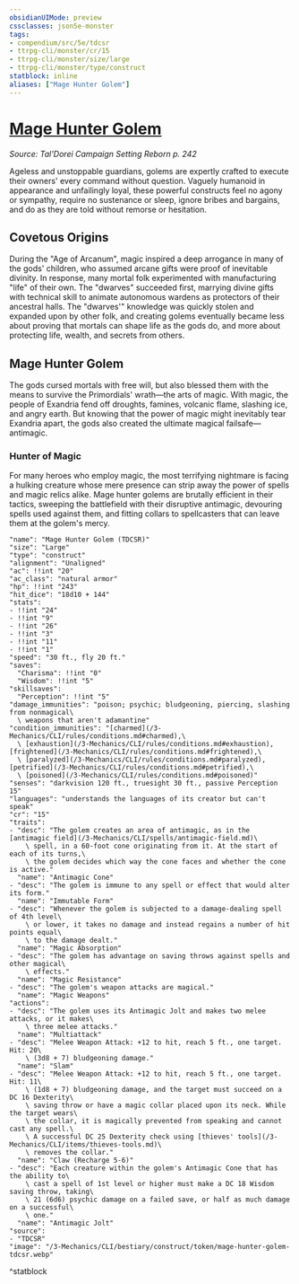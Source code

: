 ```yaml
---
obsidianUIMode: preview
cssclasses: json5e-monster
tags:
- compendium/src/5e/tdcsr
- ttrpg-cli/monster/cr/15
- ttrpg-cli/monster/size/large
- ttrpg-cli/monster/type/construct
statblock: inline
aliases: ["Mage Hunter Golem"]
---
```

# [Mage Hunter Golem](3-Mechanics\CLI\bestiary\construct/mage-hunter-golem-tdcsr.md)
*Source: Tal'Dorei Campaign Setting Reborn p. 242*  

Ageless and unstoppable guardians, golems are expertly crafted to execute their owners' every command without question. Vaguely humanoid in appearance and unfailingly loyal, these powerful constructs feel no agony or sympathy, require no sustenance or sleep, ignore bribes and bargains, and do as they are told without remorse or hesitation.

## Covetous Origins

During the "Age of Arcanum", magic inspired a deep arrogance in many of the gods' children, who assumed arcane gifts were proof of inevitable divinity. In response, many mortal folk experimented with manufacturing "life" of their own. The "dwarves" succeeded first, marrying divine gifts with technical skill to animate autonomous wardens as protectors of their ancestral halls. The "dwarves'" knowledge was quickly stolen and expanded upon by other folk, and creating golems eventually became less about proving that mortals can shape life as the gods do, and more about protecting life, wealth, and secrets from others.

## Mage Hunter Golem

The gods cursed mortals with free will, but also blessed them with the means to survive the Primordials' wrath—the arts of magic. With magic, the people of Exandria fend off droughts, famines, volcanic flame, slashing ice, and angry earth. But knowing that the power of magic might inevitably tear Exandria apart, the gods also created the ultimate magical failsafe—antimagic.

### Hunter of Magic

For many heroes who employ magic, the most terrifying nightmare is facing a hulking creature whose mere presence can strip away the power of spells and magic relics alike. Mage hunter golems are brutally efficient in their tactics, sweeping the battlefield with their disruptive antimagic, devouring spells used against them, and fitting collars to spellcasters that can leave them at the golem's mercy.

```statblock
"name": "Mage Hunter Golem (TDCSR)"
"size": "Large"
"type": "construct"
"alignment": "Unaligned"
"ac": !!int "20"
"ac_class": "natural armor"
"hp": !!int "243"
"hit_dice": "18d10 + 144"
"stats":
- !!int "24"
- !!int "9"
- !!int "26"
- !!int "3"
- !!int "11"
- !!int "1"
"speed": "30 ft., fly 20 ft."
"saves":
  "Charisma": !!int "0"
  "Wisdom": !!int "5"
"skillsaves":
  "Perception": !!int "5"
"damage_immunities": "poison; psychic; bludgeoning, piercing, slashing from nonmagical\
  \ weapons that aren't adamantine"
"condition_immunities": "[charmed](/3-Mechanics/CLI/rules/conditions.md#charmed),\
  \ [exhaustion](/3-Mechanics/CLI/rules/conditions.md#exhaustion), [frightened](/3-Mechanics/CLI/rules/conditions.md#frightened),\
  \ [paralyzed](/3-Mechanics/CLI/rules/conditions.md#paralyzed), [petrified](/3-Mechanics/CLI/rules/conditions.md#petrified),\
  \ [poisoned](/3-Mechanics/CLI/rules/conditions.md#poisoned)"
"senses": "darkvision 120 ft., truesight 30 ft., passive Perception 15"
"languages": "understands the languages of its creator but can't speak"
"cr": "15"
"traits":
- "desc": "The golem creates an area of antimagic, as in the [antimagic field](/3-Mechanics/CLI/spells/antimagic-field.md)\
    \ spell, in a 60-foot cone originating from it. At the start of each of its turns,\
    \ the golem decides which way the cone faces and whether the cone is active."
  "name": "Antimagic Cone"
- "desc": "The golem is immune to any spell or effect that would alter its form."
  "name": "Immutable Form"
- "desc": "Whenever the golem is subjected to a damage-dealing spell of 4th level\
    \ or lower, it takes no damage and instead regains a number of hit points equal\
    \ to the damage dealt."
  "name": "Magic Absorption"
- "desc": "The golem has advantage on saving throws against spells and other magical\
    \ effects."
  "name": "Magic Resistance"
- "desc": "The golem's weapon attacks are magical."
  "name": "Magic Weapons"
"actions":
- "desc": "The golem uses its Antimagic Jolt and makes two melee attacks, or it makes\
    \ three melee attacks."
  "name": "Multiattack"
- "desc": "Melee Weapon Attack: +12 to hit, reach 5 ft., one target. Hit: 20\
    \ (3d8 + 7) bludgeoning damage."
  "name": "Slam"
- "desc": "Melee Weapon Attack: +12 to hit, reach 5 ft., one target. Hit: 11\
    \ (1d8 + 7) bludgeoning damage, and the target must succeed on a DC 16 Dexterity\
    \ saving throw or have a magic collar placed upon its neck. While the target wears\
    \ the collar, it is magically prevented from speaking and cannot cast any spell.\
    \ A successful DC 25 Dexterity check using [thieves' tools](/3-Mechanics/CLI/items/thieves-tools.md)\
    \ removes the collar."
  "name": "Claw (Recharge 5-6)"
- "desc": "Each creature within the golem's Antimagic Cone that has the ability to\
    \ cast a spell of 1st level or higher must make a DC 18 Wisdom saving throw, taking\
    \ 21 (6d6) psychic damage on a failed save, or half as much damage on a successful\
    \ one."
  "name": "Antimagic Jolt"
"source":
- "TDCSR"
"image": "/3-Mechanics/CLI/bestiary/construct/token/mage-hunter-golem-tdcsr.webp"
```
^statblock